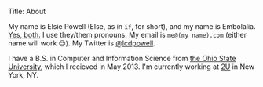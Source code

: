 Title: About

My name is Elsie Powell (Else, as in `if`, for short), and my name is
Embolalia.  [Yes, both.](/i-am-a-polynomial) I use they/them pronouns. My email
is `me@(my name).com` (either name will work 😉). My Twitter is
[@lcdpowell](https://twitter.com/lcdpowell).

I have a B.S. in Computer and Information Science from [the Ohio State
University](http://osu.edu), which I recieved in May 2013. I'm
currently working at [2U](http://2u.com) in New York, NY.
